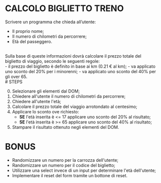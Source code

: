 # CALCOLO BIGLIETTO TRENO
Scrivere un programma che chieda all’utente:
- Il proprio nome;
- Il numero di chilometri da percorrere;
- Età del passeggero.
<br>
  Sulla base di queste informazioni dovrà calcolare il prezzo totale del biglietto di viaggio, secondo le seguenti regole:
<br>
    - il prezzo del biglietto è definito in base ai km (0.21 € al km);
    - va applicato uno sconto del 20% per i minorenni;
    - va applicato uno sconto del 40% per gli over 65.
<br>
# STEPS

0. Selezionare gli elementi dal DOM;
1. Chiedere all'utente il numero di chilometri da percorrere;
2. Chiedere all'utente l'età;
3. Calcolare il prezzo totale del viaggio arrotondato al centesimo;
4. Applicare lo sconto ove richiesto:<br>
   - **SE** l'età inserita è <= 17 applicare uno sconto del 20% al risultato;<br>
   - **SE** l'età inserita è >= 65 applicare uno sconto del 40% al risultato;
5. Stampare il risultato ottenuto negli elementi del DOM.

# BONUS

- Randomizzare un numero per la carrozza dell'utente;
- Randomizzare un numero per il codice del biglietto;
- Utilizzare una select invece di un input per determinare l'età dell'utente;
- Implementare il reset del form tramite un bottone di reset.